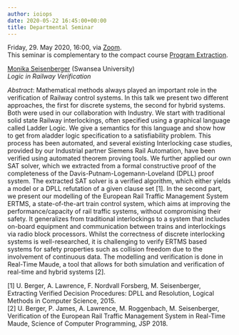```yaml
---
author: ioiops
date: 2020-05-22 16:45:00+00:00
title: Departmental Seminar
---
```


Friday, 29. May 2020, 16:00, via [Zoom](https://univr.zoom.us/j/96504680574).\
This seminar is complementary to the compact course [Program Extraction](https://www.logicverona.it/2020-05-25-short-course.html).

[Monika Seisenberger](https://www.swansea.ac.uk/staff/science/computer-science/m.seisenberger/) (Swansea University)\
_Logic in Railway Verification_

_Abstract_:  Mathematical methods always played an important role in the verification of Railway control systems.
In this talk we present two different approaches, the first for discrete systems, the second for hybrid systems. Both were used in our collaboration with Industry.
We start with traditional solid state Railway interlockings, often specified using a graphical language called Ladder Logic. We give a semantics for this language
and show how to get from aladder logic specification to a satisfiability problem. This process has been automated, and several existing Interlocking case studies,
provided by our Industrial partner Siemens Rail Automation, have been verified using automated theorem proving tools.
We further applied our own SAT solver, which we extracted from a formal constructive proof of the completeness of the Davis-Putnam-Logemann-Loveland (DPLL) proof
system. The extracted SAT solver is a verified algorithm, which either yields a model or a DPLL refutation of a given clause set [1].
In the second part, we present our modelling of the European Rail Traffic Management System ERTMS, a state-of-the-art train control system, which aims at improving
the performance/capacity of rail traffic systems, without compromising their safety.
It generalizes from traditional interlockings to a system that includes on-board equipment and communication between trains and interlockings via radio block processors. Whilst
the correctness of discrete interlocking systems is well-researched, it is challenging to verify ERTMS based systems for safety properties such as collision freedom due to the
involvement of continuous data. The modelling and verification is done in Real-Time Maude, a tool that allows for both simulation and verification of real-time and hybrid
systems [2].

[1] U. Berger, A. Lawrence, F. Nordvall Forsberg, M. Seisenberger, Extracting Verified Decision Procedures: DPLL and Resolution, Logical Methods in Computer Science, 2015.\
[2] U. Berger, P. James, A. Lawrence, M. Roggenbach, M. Seisenberger, Verification of the European Rail Traffic Management System in Real-Time Maude,
Science of Computer Programming, JSP 2018.
